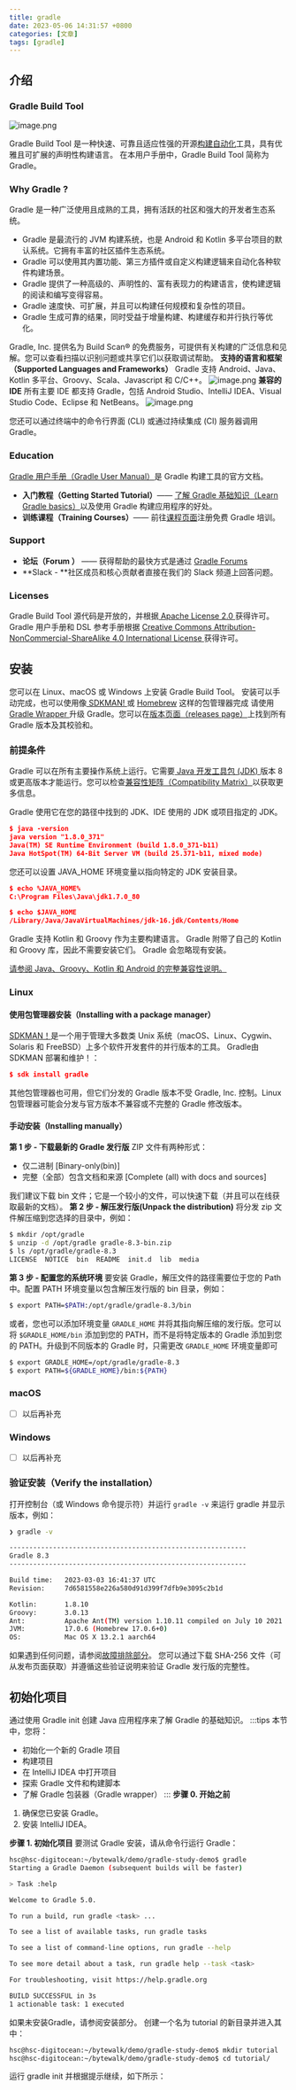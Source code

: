 ```yaml
---
title: gradle
date: 2023-05-06 14:31:57 +0800
categories: [文章]
tags: [gradle] 
---
```



## 介绍
### Gradle Build Tool
![image.png](https://cdn.nlark.com/yuque/0/2023/png/35987817/1692753285846-95113b49-fd46-4b0e-b9fa-8412289b765c.png#averageHue=%23000b0e&clientId=uc02a4435-4cdf-4&from=paste&id=ud0ca1588&originHeight=90&originWidth=119&originalType=url&ratio=1&rotation=0&showTitle=false&size=8835&status=done&style=none&taskId=uecb98359-0033-49d1-bfd1-2883d509e76&title=) 
 
Gradle Build Tool 是一种快速、可靠且适应性强的开源[构建自动化](https://en.wikipedia.org/wiki/Build_automation)工具，具有优雅且可扩展的声明性构建语言。
在本用户手册中，Gradle Build Tool 简称为 Gradle。
### Why Gradle ?
Gradle 是一种广泛使用且成熟的工具，拥有活跃的社区和强大的开发者生态系统。

- Gradle 是最流行的 JVM 构建系统，也是 Android 和 Kotlin 多平台项目的默认系统。它拥有丰富的社区插件生态系统。
- Gradle 可以使用其内置功能、第三方插件或自定义构建逻辑来自动化各种软件构建场景。
- Gradle 提供了一种高级的、声明性的、富有表现力的构建语言，使构建逻辑的阅读和编写变得容易。
- Gradle 速度快、可扩展，并且可以构建任何规模和复杂性的项目。
- Gradle 生成可靠的结果，同时受益于增量构建、构建缓存和并行执行等优化。

Gradle, Inc. 提供名为 Build Scan® 的免费服务，可提供有关构建的广泛信息和见解。您可以查看扫描以识别问题或共享它们以获取调试帮助。
**支持的语言和框架（Supported Languages and Frameworks）**
Gradle 支持 Android、Java、Kotlin 多平台、Groovy、Scala、Javascript 和 C/C++。
![image.png](https://cdn.nlark.com/yuque/0/2023/png/35987817/1692753933339-7f46b93e-723c-4805-ac26-6b23c90588d8.png#averageHue=%23120c07&clientId=uc02a4435-4cdf-4&from=paste&id=u0d4bd92a&originHeight=220&originWidth=1440&originalType=url&ratio=1&rotation=0&showTitle=false&size=89796&status=done&style=none&taskId=u536c2b04-999a-4e06-b9cb-19b753f0f13&title=)
**兼容的 IDE**
所有主要 IDE 都支持 Gradle，包括 Android Studio、IntelliJ IDEA、Visual Studio Code、Eclipse 和 NetBeans。
![image.png](https://cdn.nlark.com/yuque/0/2023/png/35987817/1692753926056-b00205fc-8bf3-4884-913b-76de72516f9f.png#averageHue=%23121210&clientId=uc02a4435-4cdf-4&from=paste&id=u16249232&originHeight=200&originWidth=1440&originalType=url&ratio=1&rotation=0&showTitle=false&size=79812&status=done&style=none&taskId=ue1bad2d0-1b57-4f59-b375-5a02179c4cf&title=)
 
您还可以通过终端中的命令行界面 (CLI) 或通过持续集成 (CI) 服务器调用 Gradle。
### Education
[Gradle 用户手册（Gradle User Manual）](https://docs.gradle.org/current/userguide/about_manual.html#about_manual)是 Gradle 构建工具的官方文档。

- **入门教程（Getting Started Tutorial）**——  [了解 Gradle 基础知识（Learn Gradle basics）](https://docs.gradle.org/current/userguide/userguide.html#introduction)以及使用 Gradle 构建应用程序的好处。
- **训练课程（Training Courses）**——  前往[课程页面](https://gradle.org/courses/?_gl=1*1cs1ijp*_ga*MjAwNjI3NDIxMC4xNjkyNjk0MDQ1*_ga_7W7NC6YNPT*MTY5Mjc1MzI3My4zLjEuMTY5Mjc1NDIyNS41MC4wLjA.)注册免费 Gradle 培训。
### Support

- **论坛（Forum ）** —— 获得帮助的最快方式是通过 [Gradle Forums](https://discuss.gradle.org/?_gl=1*1t2sjyn*_ga*MjAwNjI3NDIxMC4xNjkyNjk0MDQ1*_ga_7W7NC6YNPT*MTY5Mjc1MzI3My4zLjEuMTY5Mjc1NDQxOS4zOS4wLjA.)
- **Slack - **社区成员和核心贡献者直接在我们的 Slack 频道上回答问题。
### Licenses
Gradle Build Tool 源代码是开放的，并根据[ Apache License 2.0 ](https://github.com/gradle/gradle/blob/master/LICENSE)获得许可。 Gradle 用户手册和 DSL 参考手册根据 [Creative Commons Attribution-NonCommercial-ShareAlike 4.0 International License ](https://creativecommons.org/licenses/by-nc-sa/4.0/)获得许可。
## 安装
您可以在 Linux、macOS 或 Windows 上安装 Gradle Build Tool。
安装可以手动完成，也可以使用像[ SDKMAN! ](https://sdkman.io)或  [Homebrew](https://brew.sh) 这样的包管理器完成
请使用[ Gradle Wrapper ](https://docs.gradle.org/current/userguide/gradle_wrapper.html#sec:upgrading_wrapper)升级 Gradle。您可以在[版本页面（releases page）](https://gradle.org/releases/?_gl=1*1wv2ssy*_ga*MjAwNjI3NDIxMC4xNjkyNjk0MDQ1*_ga_7W7NC6YNPT*MTY5Mjc1MzI3My4zLjEuMTY5Mjc1NTA5OS4zNy4wLjA.)上找到所有 Gradle 版本及其校验和。
### 前提条件
Gradle 可以在所有主要操作系统上运行。它需要[ Java 开发工具包 (JDK) ](https://jdk.java.net)版本 8 或更高版本才能运行。您可以检查[兼容性矩阵（Compatibility Matrix）](https://docs.gradle.org/current/userguide/compatibility.html#compatibility)以获取更多信息。
 
Gradle 使用它在您的路径中找到的 JDK、IDE 使用的 JDK 或项目指定的 JDK。
```json
$ java -version
java version "1.8.0_371"
Java(TM) SE Runtime Environment (build 1.8.0_371-b11)
Java HotSpot(TM) 64-Bit Server VM (build 25.371-b11, mixed mode)
```
您还可以设置 JAVA_HOME 环境变量以指向特定的 JDK 安装目录。
```json
$ echo %JAVA_HOME%
C:\Program Files\Java\jdk1.7.0_80
```
```json
$ echo $JAVA_HOME
/Library/Java/JavaVirtualMachines/jdk-16.jdk/Contents/Home
```
Gradle 支持 Kotlin 和 Groovy 作为主要构建语言。 Gradle 附带了自己的 Kotlin 和 Groovy 库，因此不需要安装它们。 Gradle 会忽略现有安装。
 
[请参阅 Java、Groovy、Kotlin 和 Android 的完整兼容性说明。](https://docs.gradle.org/current/userguide/compatibility.html#compatibility)
### Linux
#### 使用包管理器安装（Installing with a package manager）
[SDKMAN！](https://sdkman.io)是一个用于管理大多数类 Unix 系统（macOS、Linux、Cygwin、Solaris 和 FreeBSD）上多个软件开发套件的并行版本的工具。 Gradle由 SDKMAN 部署和维护！：
```json
$ sdk install gradle
```
 
其他包管理器也可用，但它们分发的 Gradle 版本不受 Gradle, Inc. 控制。Linux 包管理器可能会分发与官方版本不兼容或不完整的 Gradle 修改版本。
#### 手动安装（Installing manually）
**第 1 步 - 下载最新的 Gradle 发行版**
 ZIP 文件有两种形式：

- 仅二进制 [Binary-only(bin)]
- 完整（全部）包含文档和来源 [Complete (all) with docs and sources]

我们建议下载 bin 文件；它是一个较小的文件，可以快速下载（并且可以在线获取最新的文档）。
**第 2 步 - 解压发行版(Unpack the distribution)**
将分发 zip 文件解压缩到您选择的目录中，例如：
```bash
$ mkdir /opt/gradle
$ unzip -d /opt/gradle gradle-8.3-bin.zip
$ ls /opt/gradle/gradle-8.3
LICENSE  NOTICE  bin  README  init.d  lib  media
```
 
**第 3 步 - 配置您的系统环境**
要安装 Gradle，解压文件的路径需要位于您的 Path 中。配置 PATH 环境变量以包含解压发行版的 bin 目录，例如：
```bash
$ export PATH=$PATH:/opt/gradle/gradle-8.3/bin
```
或者，您也可以添加环境变量 `GRADLE_HOME` 并将其指向解压缩的发行版。您可以将 `$GRADLE_HOME/bin` 添加到您的 PATH，而不是将特定版本的 Gradle 添加到您的 PATH。升级到不同版本的 Gradle 时，只需更改 `GRADLE_HOME` 环境变量即可
```bash
$ export GRADLE_HOME=/opt/gradle/gradle-8.3
$ export PATH=${GRADLE_HOME}/bin:${PATH}
```
### macOS

- [ ] 以后再补充
### Windows

- [ ] 以后再补充
### 验证安装（Verify the installation）
打开控制台（或 Windows 命令提示符）并运行 `gradle -v` 来运行 gradle 并显示版本，例如：
```bash
❯ gradle -v

------------------------------------------------------------
Gradle 8.3
------------------------------------------------------------

Build time:   2023-03-03 16:41:37 UTC
Revision:     7d6581558e226a580d91d399f7dfb9e3095c2b1d

Kotlin:       1.8.10
Groovy:       3.0.13
Ant:          Apache Ant(TM) version 1.10.11 compiled on July 10 2021
JVM:          17.0.6 (Homebrew 17.0.6+0)
OS:           Mac OS X 13.2.1 aarch64
```
如果遇到任何问题，请参阅[故障排除部分](https://docs.gradle.org/current/userguide/troubleshooting.html#sec:troubleshooting_installation)。
您可以通过下载 SHA-256 文件（可从发布页面获取）并遵循这些验证说明来验证 Gradle 发行版的完整性。
## 初始化项目
通过使用 Gradle init 创建 Java 应用程序来了解 Gradle 的基础知识。
:::tips
本节中，您将：

- 初始化一个新的 Gradle 项目
- 构建项目
- 在 IntelliJ IDEA 中打开项目
- 探索 Gradle 文件和构建脚本
- 了解 Gradle 包装器（Gradle wrapper）
:::
**步骤 0. 开始之前**

1. 确保您已安装 Gradle。
2. 安装 IntelliJ IDEA。

**步骤 1. 初始化项目**
要测试 Gradle 安装，请从命令行运行 Gradle：
```bash
hsc@hsc-digitocean:~/bytewalk/demo/gradle-study-demo$ gradle
Starting a Gradle Daemon (subsequent builds will be faster)

> Task :help

Welcome to Gradle 5.0.

To run a build, run gradle <task> ...

To see a list of available tasks, run gradle tasks

To see a list of command-line options, run gradle --help

To see more detail about a task, run gradle help --task <task>

For troubleshooting, visit https://help.gradle.org

BUILD SUCCESSFUL in 3s
1 actionable task: 1 executed
```
如果未安装Gradle，请参阅安装部分。
创建一个名为 tutorial 的新目录并进入其中：
```bash
hsc@hsc-digitocean:~/bytewalk/demo/gradle-study-demo$ mkdir tutorial
hsc@hsc-digitocean:~/bytewalk/demo/gradle-study-demo$ cd tutorial/
```
运行 gradle init 并根据提示继续，如下所示：
